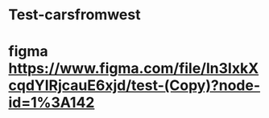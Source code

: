 # Test-carsfromwest

# figma https://www.figma.com/file/ln3IxkXcqdYIRjcauE6xjd/test-(Copy)?node-id=1%3A142